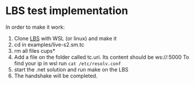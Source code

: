 # LBS test implementation

In order to make it work:

1. Clone [LBS](https://github.com/lorabasics/basicstation) with WSL (or linux) and make it
1. cd in examples/live-s2.sm.tc
1. rm all files cups*
1. Add a file on the folder called tc.uri. Its content should be ws://<your-ip>:5000
    To find your ip in wsl run `cat /etc/resolv.conf`
1. start the .net solution and run make on the LBS
1. The handshake will be completed.
